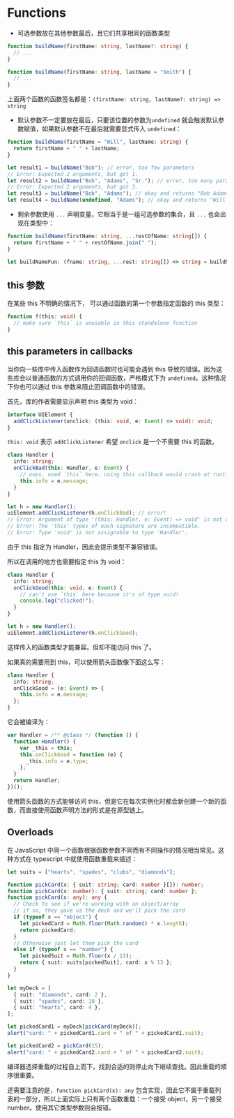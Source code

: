 # Functions

- 可选参数放在其他参数最后，且它们共享相同的函数类型

```ts
function buildName(firstName: string, lastName?: string) {
  // ...
}

function buildName(firstName: string, lastName = "Smith") {
  // ...
}
```

上面两个函数的函数签名都是：`(firstName: string, lastName?: string) => string`

- 默认参数不一定要放在最后，只要该位置的参数为`undefined` 就会触发默认参数赋值，如果默认参数不在最后就需要显式传入 `undefined`：

```ts
function buildName(firstName = "Will", lastName: string) {
  return firstName + " " + lastName;
}

let result1 = buildName("Bob"); // error, too few parameters
// Error: Expected 2 arguments, but got 1.
let result2 = buildName("Bob", "Adams", "Sr."); // error, too many parameters
// Error: Expected 2 arguments, but got 3.
let result3 = buildName("Bob", "Adams"); // okay and returns "Bob Adams"
let result4 = buildName(undefined, "Adams"); // okay and returns "Will Adams"
```

- 剩余参数使用 `...` 声明变量，它相当于是一组可选参数的集合，且 `...` 也会出现在类型中：

```ts
function buildName(firstName: string, ...restOfName: string[]) {
  return firstName + " " + restOfName.join(" ");
}

let buildNameFun: (fname: string, ...rest: string[]) => string = buildName;
```

## this 参数

在某些 this 不明确的情况下， 可以通过函数的第一个参数指定函数的 this 类型：

```ts
function f(this: void) {
  // make sure `this` is unusable in this standalone function
}
```

## this parameters in callbacks

当你向一些库中传入函数作为回调函数时也可能会遇到 this 导致的错误。因为这些库会以普通函数的方式调用你的回调函数，严格模式下为 `undefined`。这种情况下你也可以通过 this 参数来阻止回调函数中的错误。

首先，库的作者需要显示声明 this 类型为 void：

```ts
interface UIElement {
  addClickListener(onclick: (this: void, e: Event) => void): void;
}
```

`this: void` 表示 `addClickListener` 希望 `onclick` 是一个不需要 this 的函数。

```ts
class Handler {
  info: string;
  onClickBad(this: Handler, e: Event) {
    // oops, used `this` here. using this callback would crash at runtime
    this.info = e.message;
  }
}

let h = new Handler();
uiElement.addClickListener(h.onClickBad); // error!
// Error: Argument of type '(this: Handler, e: Event) => void' is not assignable to parameter of type '(this: void, e: Event) => void'.
// Error: The 'this' types of each signature are incompatible.
// Error: Type 'void' is not assignable to type 'Handler'.
```

由于 this 指定为 Handler，因此会提示类型不兼容错误。

所以在调用的地方也需要指定 this 为 void：

```ts
class Handler {
  info: string;
  onClickGood(this: void, e: Event) {
    // can't use `this` here because it's of type void!
    console.log("clicked!");
  }
}

let h = new Handler();
uiElement.addClickListener(h.onClickGood);
```

这样传入的函数类型才能兼容。但却不能访问 this 了。

如果真的需要用到 this，可以使用箭头函数像下面这么写：

```ts
class Handler {
  info: string;
  onClickGood = (e: Event) => {
    this.info = e.message;
  };
}
```

它会被编译为：

```ts
var Handler = /** @class */ (function () {
  function Handler() {
    var _this = this;
    this.onClickGood = function (e) {
      _this.info = e.type;
    };
  }
  return Handler;
})();
```

使用箭头函数的方式能够访问 this，但是它在每次实例化时都会新创建一个新的函数，而直接使用函数声明方法的形式是在原型链上。

## Overloads

在 JavaScript 中同一个函数根据函数参数不同而有不同操作的情况相当常见。这种方式在 typescript 中就使用函数重载来描述：

```ts
let suits = ["hearts", "spades", "clubs", "diamonds"];

function pickCard(x: { suit: string; card: number }[]): number;
function pickCard(x: number): { suit: string; card: number };
function pickCard(x: any): any {
  // Check to see if we're working with an object/array
  // if so, they gave us the deck and we'll pick the card
  if (typeof x == "object") {
    let pickedCard = Math.floor(Math.random() * x.length);
    return pickedCard;
  }
  // Otherwise just let them pick the card
  else if (typeof x == "number") {
    let pickedSuit = Math.floor(x / 13);
    return { suit: suits[pickedSuit], card: x % 13 };
  }
}

let myDeck = [
  { suit: "diamonds", card: 2 },
  { suit: "spades", card: 10 },
  { suit: "hearts", card: 4 },
];

let pickedCard1 = myDeck[pickCard(myDeck)];
alert("card: " + pickedCard1.card + " of " + pickedCard1.suit);

let pickedCard2 = pickCard(15);
alert("card: " + pickedCard2.card + " of " + pickedCard2.suit);
```

编译器选择重载的过程自上而下，找到合适的则停止向下继续查找。因此重载的顺序很重要。

还需要注意的是，`function pickCard(x): any` 包含实现，因此它不属于重载列表的一部分，所以上面实际上只有两个函数重载：一个接受 object，另一个接受 number。使用其它类型参数则会报错。
